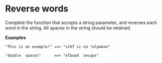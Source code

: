 # Reverse words

Complete the function that accepts a string parameter, and reverses each word in the string. All spaces in the string should be retained.

**Examples**

```
"This is an example!" ==> "sihT si na !elpmaxe"

"double  spaces"      ==> "elbuod  secaps"
```
